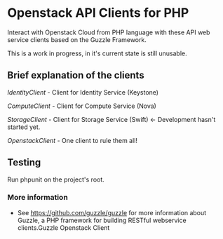 Openstack API Clients for PHP
======================================

Interact with Openstack Cloud from PHP language with these API web service clients based on the Guzzle Framework.

This is a work in progress, in it's current state is still unusable. 

## Brief explanation of the clients

*IdentityClient* - Client for Identity Service (Keystone)

*ComputeClient* - Client for Compute Service (Nova)

*StorageClient* - Client for Storage Service (Swift) <- Development hasn't started yet.

*OpenstackClient* - One client to rule them all! 

## Testing

Run phpunit on the project's root.

### More information

- See https://github.com/guzzle/guzzle for more information about Guzzle, a PHP framework for building RESTful webservice clients.Guzzle Openstack Client
